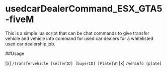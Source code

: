 # usedcarDealerCommand_ESX_GTA5-fiveM
This is a simple lua script that can be chat commands to give transfer vehicle and vehicle info command for used car dealers for a whitelisted used car dealership job.


##Usage

[x] <code>/transfervehicle [sellerID] [buyerID] [Plate]</code>\n
[x] <code>/vehinfo [plate]</code>
